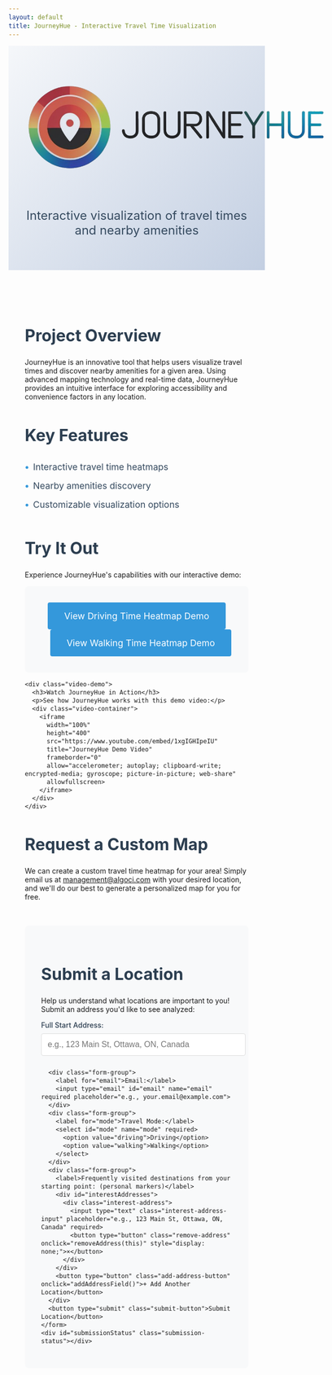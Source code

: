 ```yaml
---
layout: default
title: JourneyHue - Interactive Travel Time Visualization
---
```


<!-- Add Firebase SDK -->
<script type="module">
  // Import the functions you need from the SDKs you need
  import { initializeApp } from "https://www.gstatic.com/firebasejs/10.8.0/firebase-app.js";
  import { getFirestore, collection, addDoc, serverTimestamp } from "https://www.gstatic.com/firebasejs/10.8.0/firebase-firestore.js";

  // Your web app's Firebase configuration
  const firebaseConfig = {
    apiKey: "AIzaSyAM6U2dy7EKF0ey1TO_YV_WmLZ7YbRUdO4",
    authDomain: "journeyhue.firebaseapp.com",
    projectId: "journeyhue",
    storageBucket: "journeyhue.firebasestorage.app",
    messagingSenderId: "551447445192",
    appId: "1:551447445192:web:31a99fc5bc3914be5a6ffd",
    measurementId: "G-PXY3M7PTNB"
  };

  // Initialize Firebase
  const app = initializeApp(firebaseConfig);
  const db = getFirestore(app);

  // Make Firebase available globally
  window.firebaseApp = app;
  window.firestore = db;

  // Initialize form submission handler
  document.addEventListener('DOMContentLoaded', function() {
    const form = document.getElementById('locationForm');
    if (form) {
      form.addEventListener('submit', async function(e) {
        e.preventDefault();
        
        const fullAddress = document.getElementById('fullAddress').value;
        const email = document.getElementById('email').value;
        const mode = document.getElementById('mode').value;
        const interestAddresses = Array.from(document.querySelectorAll('.interest-address-input'))
          .map(input => input.value)
          .filter(address => address.trim() !== '');

        // Track form submission
        console.log('Tracking form submission:', mode);
        gtag('event', 'location_submission', {
          'event_category': 'form',
          'event_label': mode,
          'value': 1
        });
        
        try {
          // Store in Firestore
          await addDoc(collection(db, 'location_submissions'), {
            fullAddress,
            email,
            mode,
            interestAddresses,
            timestamp: serverTimestamp()
          });
          
          const statusDiv = document.getElementById('submissionStatus');
          statusDiv.textContent = 'Location submitted successfully! Please wait about 5 minutes to receive an email with your HTML link.';
          statusDiv.className = 'submission-status success';
          
          // Clear form fields
          document.getElementById('fullAddress').value = '';
        } catch (error) {
          console.error('Error storing location:', error);
          const statusDiv = document.getElementById('submissionStatus');
          statusDiv.textContent = 'Error submitting location. Please try again.';
          statusDiv.className = 'submission-status error';
        }
      });
    }
  });
</script>

<!-- Google tag (gtag.js) -->
<script async src="https://www.googletagmanager.com/gtag/js?id=G-PXY3M7PTNB"></script>
<script>
  window.dataLayer = window.dataLayer || [];
  function gtag(){dataLayer.push(arguments);}
  gtag('js', new Date());
  gtag('config', 'G-PXY3M7PTNB');
</script>

<div class="project-header">
  <div class="logo-container">
    <img src="/logo_JourneyHue.png" alt="JourneyHue Logo" class="project-logo">
  </div>
  <h1></h1>
  <p class="lead">Interactive visualization of travel times and nearby amenities</p>
</div>

<div class="project-content">
  <section class="project-overview">
    <h2>Project Overview</h2>
    <p>JourneyHue is an innovative tool that helps users visualize travel times and discover nearby amenities for a given area. Using advanced mapping technology and real-time data, JourneyHue provides an intuitive interface for exploring accessibility and convenience factors in any location.</p>
  </section>

  <section class="features">
    <h2>Key Features</h2>
    <ul>
      <li>Interactive travel time heatmaps</li>
      <li>Nearby amenities discovery</li>
      <li>Customizable visualization options</li>
    </ul>
  </section>

  <section class="demo">
    <h2>Try It Out</h2>
    <p>Experience JourneyHue's capabilities with our interactive demo:</p>
    <div class="demo-container">
      <a href="/maps/demo_parliament_driving_heatmap.html" class="demo-link">
        View Driving Time Heatmap Demo
      </a>
      <a href="/maps/demo_parliament_walking_heatmap.html" class="demo-link" style="margin-left: 1rem;">
        View Walking Time Heatmap Demo
      </a>
    </div>
    
    <div class="video-demo">
      <h3>Watch JourneyHue in Action</h3>
      <p>See how JourneyHue works with this demo video:</p>
      <div class="video-container">
        <iframe 
          width="100%" 
          height="400" 
          src="https://www.youtube.com/embed/1xgIGHIpeIU" 
          title="JourneyHue Demo Video" 
          frameborder="0" 
          allow="accelerometer; autoplay; clipboard-write; encrypted-media; gyroscope; picture-in-picture; web-share" 
          allowfullscreen>
        </iframe>
      </div>
    </div>
  </section>

  <section class="custom-request">
    <h2>Request a Custom Map</h2>
    <p> We can create a custom travel time heatmap for your area! Simply email us at <a href="mailto:management@algoci.com">management@algoci.com</a> with your desired location, and we'll do our best to generate a personalized map for you for free.</p>
  </section>

  <section class="location-submission">
    <h2>Submit a Location</h2>
    <p>Help us understand what locations are important to you! Submit an address you'd like to see analyzed:</p>
    <form id="locationForm" class="submission-form">
      <div class="form-group">
        <label for="fullAddress">Full Start Address:</label>
        <input type="text" id="fullAddress" name="fullAddress" required placeholder="e.g., 123 Main St, Ottawa, ON, Canada">
      </div>

      <div class="form-group">
        <label for="email">Email:</label>
        <input type="email" id="email" name="email" required placeholder="e.g., your.email@example.com">
      </div>
      <div class="form-group">
        <label for="mode">Travel Mode:</label>
        <select id="mode" name="mode" required>
          <option value="driving">Driving</option>
          <option value="walking">Walking</option>
        </select>
      </div>
      <div class="form-group">
        <label>Frequently visited destinations from your starting point: (personal markers)</label>
        <div id="interestAddresses">
          <div class="interest-address">
            <input type="text" class="interest-address-input" placeholder="e.g., 123 Main St, Ottawa, ON, Canada" required>
            <button type="button" class="remove-address" onclick="removeAddress(this)" style="display: none;">×</button>
          </div>
        </div>
        <button type="button" class="add-address-button" onclick="addAddressField()">+ Add Another Location</button>
      </div>
      <button type="submit" class="submit-button">Submit Location</button>
    </form>
    <div id="submissionStatus" class="submission-status"></div>
  </section>
</div>

<style>
.project-header {
  text-align: center;
  padding: 4rem 2rem;
  background: linear-gradient(135deg, #f5f7fa 0%, #c3cfe2 100%);
  margin-bottom: 2rem;
}

.logo-container {
  margin-bottom: 1.5rem;
}

.project-logo {
  max-width: 600px;
  height: auto;
  border-radius: 8px;
  background: transparent;
  mix-blend-mode: multiply;
}

.project-header h1 {
  font-size: 3rem;
  color: #2c3e50;
  margin-bottom: 1rem;
}

.lead {
  font-size: 1.5rem;
  color: #34495e;
  max-width: 800px;
  margin: 0 auto;
}

.project-content {
  max-width: 1000px;
  margin: 0 auto;
  padding: 2rem;
}

.project-overview, .features, .demo {
  margin-bottom: 3rem;
}

h2 {
  color: #2c3e50;
  margin-bottom: 1.5rem;
  font-size: 2rem;
}

.features ul {
  list-style-type: none;
  padding: 0;
}

.features li {
  padding: 0.5rem 0;
  color: #34495e;
  font-size: 1.1rem;
}

.features li:before {
  content: "•";
  color: #3498db;
  font-weight: bold;
  margin-right: 0.5rem;
}

.demo-container {
  background: #f8f9fa;
  padding: 2rem;
  border-radius: 8px;
  text-align: center;
}

.demo-link {
  display: inline-block;
  padding: 1rem 2rem;
  background-color: #3498db;
  color: white;
  text-decoration: none;
  border-radius: 4px;
  font-size: 1.1rem;
  transition: background-color 0.3s ease;
}

.demo-link:hover {
  background-color: #2980b9;
}

.video-demo {
  margin-top: 2rem;
  text-align: center;
}

.video-demo h3 {
  color: #2c3e50;
  margin-bottom: 1rem;
  font-size: 1.5rem;
}

.video-demo p {
  color: #34495e;
  margin-bottom: 1.5rem;
  font-size: 1.1rem;
}

.video-container {
  position: relative;
  width: 100%;
  max-width: 800px;
  margin: 0 auto;
  border-radius: 8px;
  overflow: hidden;
  box-shadow: 0 4px 6px rgba(0, 0, 0, 0.1);
}

.video-container iframe {
  display: block;
  width: 100%;
  height: 400px;
  border: none;
}

@media (max-width: 768px) {
  .project-header h1 {
    font-size: 2.5rem;
  }
  
  .lead {
    font-size: 1.2rem;
  }
  
  .project-logo {
    max-width: 150px;
  }
  
  .project-content {
    padding: 1rem;
  }
  
  .video-container iframe {
    height: 250px;
  }
  
  .video-demo h3 {
    font-size: 1.3rem;
  }
  
  .video-demo p {
    font-size: 1rem;
  }
}

.coming-soon {
  color: #7f8c8d;
  font-style: italic;
}

.location-submission {
  margin-top: 3rem;
  padding: 2rem;
  background: #f8f9fa;
  border-radius: 8px;
}

.submission-form {
  max-width: 600px;
  margin: 0 auto;
}

.form-group {
  margin-bottom: 1.5rem;
}

.form-group label {
  display: block;
  margin-bottom: 0.5rem;
  color: #2c3e50;
  font-weight: 500;
}

.form-group input,
.form-group select {
  width: 100%;
  padding: 0.75rem;
  border: 1px solid #ddd;
  border-radius: 4px;
  font-size: 1rem;
}

.submit-button {
  background-color: #3498db;
  color: white;
  padding: 1rem 2rem;
  border: none;
  border-radius: 4px;
  font-size: 1.1rem;
  cursor: pointer;
  transition: background-color 0.3s ease;
}

.submit-button:hover {
  background-color: #2980b9;
}

.submission-status {
  margin-top: 1rem;
  padding: 1rem;
  border-radius: 4px;
  text-align: center;
}

.submission-status.success {
  background-color: #d4edda;
  color: #155724;
}

.submission-status.error {
  background-color: #f8d7da;
  color: #721c24;
}

.form-group select[multiple] {
  height: 120px;
}

.form-text {
  display: block;
  margin-top: 0.25rem;
  font-size: 0.875rem;
  color: #6c757d;
}

.interest-address {
  display: flex;
  gap: 10px;
  margin-bottom: 10px;
}

.interest-address-input {
  flex: 1;
}

.remove-address {
  background-color: #dc3545;
  color: white;
  border: none;
  border-radius: 4px;
  width: 30px;
  height: 30px;
  font-size: 20px;
  line-height: 1;
  cursor: pointer;
  padding: 0;
  display: flex;
  align-items: center;
  justify-content: center;
}

.remove-address:hover {
  background-color: #c82333;
}

.add-address-button {
  background-color: #28a745;
  color: white;
  border: none;
  border-radius: 4px;
  padding: 0.5rem 1rem;
  font-size: 0.9rem;
  cursor: pointer;
  margin-top: 10px;
}

.add-address-button:hover {
  background-color: #218838;
}
</style>

<script>
document.addEventListener('DOMContentLoaded', function() {
  // Track map page access
  function trackMapAccess() {
    const currentPath = window.location.pathname;
    if (currentPath.includes('/maps/')) {
      const mapType = currentPath.includes('driving') ? 'driving' : 'walking';
      // Extract the full address from the URL
      const urlParts = currentPath.split('/').pop().replace('.html', '').split('_');
      const address = urlParts.slice(3).join(' '); // Get everything after the first 3 parts
      const filename = currentPath.split('/').pop(); // Get the HTML filename
      
      gtag('event', 'map_access', {
        'event_category': 'maps',
        'event_label': `${mapType}_${address}`,
        'filename': filename,
        'value': 1
      });
      
      // Track map load time
      window.addEventListener('load', function() {
        const loadTime = performance.now();
        gtag('event', 'map_load_time', {
          'event_category': 'performance',
          'event_label': `${mapType}_${address}`,
          'filename': filename,
          'value': Math.round(loadTime)
        });
      });

      // Track map interactions
      if (typeof map !== 'undefined') {
        // Track panning
        map.on('moveend', function() {
          gtag('event', 'map_pan', {
            'event_category': 'map_interaction',
            'event_label': `${mapType}_${address}`,
            'center': map.getCenter().toString(),
            'zoom': map.getZoom()
          });
        });

        // Track zooming
        map.on('zoomend', function() {
          gtag('event', 'map_zoom', {
            'event_category': 'map_interaction',
            'event_label': `${mapType}_${address}`,
            'zoom_level': map.getZoom()
          });
        });

        // Track layer toggles
        document.querySelectorAll('.layer-toggle').forEach(toggle => {
          toggle.addEventListener('change', function() {
            gtag('event', 'layer_toggle', {
              'event_category': 'map_interaction',
              'event_label': `${mapType}_${address}`,
              'layer_name': this.name,
              'layer_state': this.checked ? 'on' : 'off'
            });
          });
        });

        // Track marker clicks
        map.on('click', function(e) {
          const features = map.queryRenderedFeatures(e.point);
          if (features.length > 0) {
            gtag('event', 'marker_click', {
              'event_category': 'map_interaction',
              'event_label': `${mapType}_${address}`,
              'feature_type': features[0].layer.id,
              'coordinates': e.lngLat.toString()
            });
          }
        });

        // Track heatmap opacity changes
        const opacitySlider = document.querySelector('input[type="range"]');
        if (opacitySlider) {
          opacitySlider.addEventListener('change', function() {
            gtag('event', 'heatmap_opacity_change', {
              'event_category': 'map_interaction',
              'event_label': `${mapType}_${address}`,
              'opacity_value': this.value
            });
          });
        }
      }
    }
  }

  // Call the tracking function when the page loads
  trackMapAccess();

  // Track time spent on page
  let startTime = Date.now();
  window.addEventListener('beforeunload', function() {
    const timeSpent = Math.round((Date.now() - startTime) / 1000);
    gtag('event', 'time_spent', {
      'event_category': 'engagement',
      'event_label': 'page_duration',
      'value': timeSpent
    });
  });

  // Track scroll depth
  let maxScroll = 0;
  window.addEventListener('scroll', function() {
    const scrollPercent = Math.round((window.scrollY + window.innerHeight) / document.documentElement.scrollHeight * 100);
    if (scrollPercent > maxScroll) {
      maxScroll = scrollPercent;
      if (maxScroll % 25 === 0) { // Track at 25%, 50%, 75%, 100%
        gtag('event', 'scroll_depth', {
          'event_category': 'engagement',
          'event_label': `${maxScroll}%`,
          'value': maxScroll
        });
      }
    }
  });

  // Track section visibility using Intersection Observer
  const sections = document.querySelectorAll('section');
  const observer = new IntersectionObserver((entries) => {
    entries.forEach(entry => {
      if (entry.isIntersecting) {
        gtag('event', 'section_view', {
          'event_category': 'content',
          'event_label': entry.target.className
        });
      }
    });
  }, { threshold: 0.5 });

  sections.forEach(section => observer.observe(section));

  // Track feature list interactions
  document.querySelectorAll('.features li').forEach((feature, index) => {
    feature.addEventListener('click', function() {
      gtag('event', 'feature_click', {
        'event_category': 'features',
        'event_label': this.textContent.trim(),
        'value': index + 1
      });
    });
  });

  // Track demo link clicks
  document.querySelectorAll('.demo-link').forEach(link => {
    link.addEventListener('click', function(e) {
      const mode = this.textContent.includes('Driving') ? 'driving' : 'walking';
      console.log('Tracking demo click:', mode);
      gtag('event', 'demo_click', {
        'event_category': 'demo',
        'event_label': mode,
        'value': 1
      });
    });
  });

  // Verify GA is loaded
  console.log('Google Analytics loaded:', typeof gtag !== 'undefined');
});

function addAddressField() {
  const container = document.getElementById('interestAddresses');
  const newAddress = document.createElement('div');
  newAddress.className = 'interest-address';
  newAddress.innerHTML = `
    <input type="text" class="interest-address-input" placeholder="Enter address of interest" required>
    <button type="button" class="remove-address" onclick="removeAddress(this)">×</button>
  `;
  container.appendChild(newAddress);
  
  // Show remove buttons if there's more than one address
  const removeButtons = document.querySelectorAll('.remove-address');
  removeButtons.forEach(button => {
    button.style.display = removeButtons.length > 1 ? 'block' : 'none';
  });
}

function removeAddress(button) {
  const addressContainer = button.parentElement;
  addressContainer.remove();
  
  // Hide remove button if only one address remains
  const removeButtons = document.querySelectorAll('.remove-address');
  if (removeButtons.length === 1) {
    removeButtons[0].style.display = 'none';
  }
}
</script> 